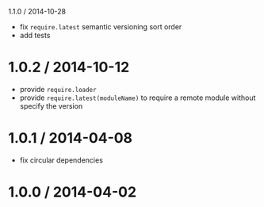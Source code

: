 1.1.0 / 2014-10-28

* fix `require.latest` semantic versioning sort order
* add tests

1.0.2 / 2014-10-12
==================

* provide `require.loader`
* provide `require.latest(moduleName)` to require a remote module without specify the version

1.0.1 / 2014-04-08
==================

 * fix circular dependencies

1.0.0 / 2014-04-02
==================
